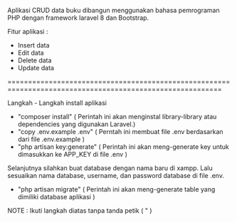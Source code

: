 Aplikasi CRUD data buku dibangun menggunakan bahasa pemrograman PHP dengan framework laravel 8 dan Bootstrap. 

Fitur aplikasi :

- Insert data
- Edit data
- Delete data
- Update data

==========================================================================================================

Langkah - Langkah install aplikasi

- "composer install" ( Perintah ini akan menginstal library-library atau dependencies yang digunakan Laravel.)
- "copy .env.example .env" ( Perntah ini membuat file .env berdasarkan dari file .env.example )
- "php artisan key:generate" ( Perintah ini akan meng-generate key untuk dimasukkan ke APP_KEY di file .env )

Selanjutnya silahkan buat database dengan nama baru di xampp. Lalu sesuaikan nama database, username, dan password database di file .env.

- "php artisan migrate" ( Perintah ini akan meng-generate table yang dimiliki database aplikasi )

NOTE : Ikuti langkah diatas tanpa tanda petik ( " )
